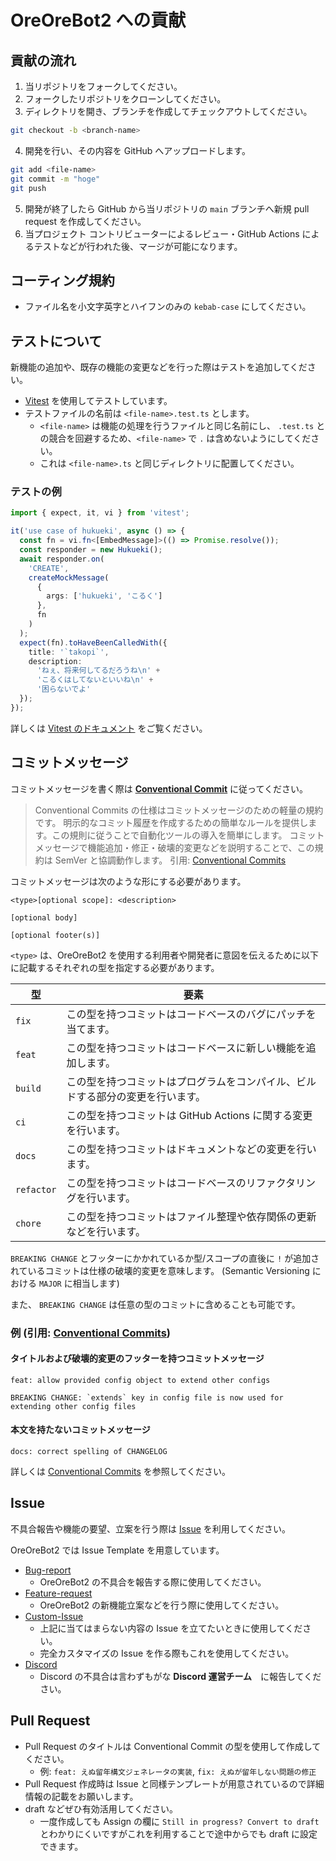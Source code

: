 # OreOreBot2 への貢献

## 貢献の流れ

1. 当リポジトリをフォークしてください。
2. フォークしたリポジトリをクローンしてください。
3. ディレクトリを開き、ブランチを作成してチェックアウトしてください。

```sh
git checkout -b <branch-name>
```

4. 開発を行い、その内容を GitHub へアップロードします。

```sh
git add <file-name>
git commit -m "hoge"
git push
```

5. 開発が終了したら GitHub から当リポジトリの `main` ブランチへ新規 pull request を作成してください。
6. 当プロジェクト コントリビューターによるレビュー・GitHub Actions によるテストなどが行われた後、マージが可能になります。

## コーティング規約

- ファイル名を小文字英字とハイフンのみの `kebab-case` にしてください。

## テストについて

新機能の追加や、既存の機能の変更などを行った際はテストを追加してください。

- [Vitest](https://vitest.dev/) を使用してテストしています。
- テストファイルの名前は `<file-name>.test.ts` とします。
  - `<file-name>` は機能の処理を行うファイルと同じ名前にし、 `.test.ts` との競合を回避するため、`<file-name>` で `.` は含めないようにしてください。
  - これは `<file-name>.ts` と同じディレクトリに配置してください。

### テストの例

```typescript
import { expect, it, vi } from 'vitest';

it('use case of hukueki', async () => {
  const fn = vi.fn<[EmbedMessage]>(() => Promise.resolve());
  const responder = new Hukueki();
  await responder.on(
    'CREATE',
    createMockMessage(
      {
        args: ['hukueki', 'こるく']
      },
      fn
    )
  );
  expect(fn).toHaveBeenCalledWith({
    title: '`takopi`',
    description:
      'ねぇ、将来何してるだろうね\n' +
      'こるくはしてないといいね\n' +
      '困らないでよ'
  });
});
```

詳しくは [Vitest のドキュメント](https://vitest.dev/api/) をご覧ください。

## コミットメッセージ

コミットメッセージを書く際は [**Conventional Commit**](https://conventionalcommits.org/ja/) に従ってください。

> Conventional Commits の仕様はコミットメッセージのための軽量の規約です。 明示的なコミット履歴を作成するための簡単なルールを提供します。この規則に従うことで自動化ツールの導入を簡単にします。 コミットメッセージで機能追加・修正・破壊的変更などを説明することで、この規約は SemVer と協調動作します。
> 引用: [Conventional Commits](https://conventionalcommits.org/ja/)

コミットメッセージは次のような形にする必要があります。

```
<type>[optional scope]: <description>

[optional body]

[optional footer(s)]
```

`<type>` は、OreOreBot2 を使用する利用者や開発者に意図を伝えるために以下に記載するそれぞれの型を指定する必要があります。

| 型         | 要素                                                                           |
| ---------- | ------------------------------------------------------------------------------ |
| `fix`      | この型を持つコミットはコードベースのバグにパッチを当てます。                   |
| `feat`     | この型を持つコミットはコードベースに新しい機能を追加します。                   |
| `build`    | この型を持つコミットはプログラムをコンパイル、ビルドする部分の変更を行います。 |
| `ci`       | この型を持つコミットは GitHub Actions に関する変更を行います。                 |
| `docs`     | この型を持つコミットはドキュメントなどの変更を行います。                       |
| `refactor` | この型を持つコミットはコードベースのリファクタリングを行います。               |
| `chore`    | この型を持つコミットはファイル整理や依存関係の更新などを行います。             |

`BREAKING CHANGE` とフッターにかかれているか型/スコープの直後に `!` が追加されているコミットは仕様の破壊的変更を意味します。 (Semantic Versioning における `MAJOR` に相当します)

また、 `BREAKING CHANGE` は任意の型のコミットに含めることも可能です。

### 例 (引用: [Conventional Commits](https://conventionalcommits.org/ja))

#### タイトルおよび破壊的変更のフッターを持つコミットメッセージ

```
feat: allow provided config object to extend other configs

BREAKING CHANGE: `extends` key in config file is now used for extending other config files
```

#### 本文を持たないコミットメッセージ

```
docs: correct spelling of CHANGELOG
```

詳しくは [Conventional Commits](https://conventionalcommits.org/) を参照してください。

## Issue

不具合報告や機能の要望、立案を行う際は [Issue](https://github.com/approvers/OreOreBot2/issues/new/choose) を利用してください。

OreOreBot2 では Issue Template を用意しています。

- [Bug-report](https://github.com/approvers/OreOreBot2/issues/new?assignees=&labels=bug&template=bug-report.md&title=)
  - OreOreBot2 の不具合を報告する際に使用してください。
- [Feature-request](https://github.com/approvers/OreOreBot2/issues/new?assignees=&labels=enhancement&template=feature-request.md&title=feat%3A+)
  - OreOreBot2 の新機能立案などを行う際に使用してください。
- [Custom-Issue](https://github.com/approvers/OreOreBot2/issues/new?assignees=&labels=&template=custom-issue.md&title=)
  - 上記に当てはまらない内容の Issue を立てたいときに使用してください。
  - 完全カスタマイズの Issue を作る際もこれを使用してください。
- [Discord](https://support.discord.com/hc/ja/requests/new?ticket_form_id=360006586013)
  - Discord の不具合は言わずもがな **Discord 運営チーム**　に報告してください。

## Pull Request

- Pull Request のタイトルは Conventional Commit の型を使用して作成してください。
  - 例: `feat: えぬ留年構文ジェネレータの実装`, `fix: えぬが留年しない問題の修正`
- Pull Request 作成時は Issue と同様テンプレートが用意されているので詳細情報の記載をお願いします。
- draft などぜひ有効活用してください。
  - 一度作成しても Assign の欄に `Still in progress? Convert to draft` とわかりにくいですがこれを利用することで途中からでも draft に設定できます。
